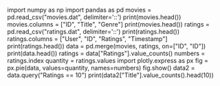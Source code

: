 import numpy as np
import pandas as pd
movies = pd.read_csv("movies.dat", delimiter='::')
print(movies.head())
movies.columns = ["ID", "Title", "Genre"]
print(movies.head())
ratings = pd.read_csv("ratings.dat", delimiter='::')
print(ratings.head())
ratings.columns = ["User", "ID", "Ratings", "Timestamp"]
print(ratings.head())
data = pd.merge(movies, ratings, on=["ID", "ID"])
print(data.head())
ratings = data["Ratings"].value_counts()
numbers = ratings.index
quantity = ratings.values
import plotly.express as px
fig = px.pie(data, values=quantity, names=numbers)
fig.show()
data2 = data.query("Ratings == 10")
print(data2["Title"].value_counts().head(10))
